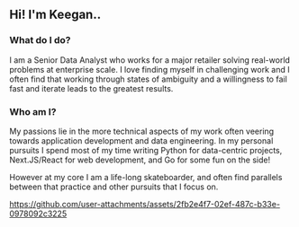 ## Hi! I'm Keegan..

### What do I do?
I am a Senior Data Analyst who works for a major retailer solving real-world problems at enterprise scale. I love finding myself in challenging work and I often find that working through states of ambiguity and a willingness to fail fast and iterate leads to the greatest results. 

### Who am I?
My passions lie in the more technical aspects of my work often veering towards application development and data engineering. In my personal pursuits I spend most of my time writing Python for data-centric projects, Next.JS/React for web development, and Go for some fun on the side!

However at my core I am a life-long skateboarder, and often find parallels between that practice and other pursuits that I focus on.

https://github.com/user-attachments/assets/2fb2e4f7-02ef-487c-b33e-0978092c3225



